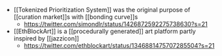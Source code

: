 - [[Tokenized Prioritization System]] was the original purpose of [[curation market]]s with [[bonding curve]]s
    - https://twitter.com/simondlr/status/1426872592275738630?s=21
- [[EthBlockArt]] is a [[procedurally generated]] art platform partly inspired by [[jazzicon]]
    - https://twitter.com/ethblockart/status/1346881475707285504?s=21
